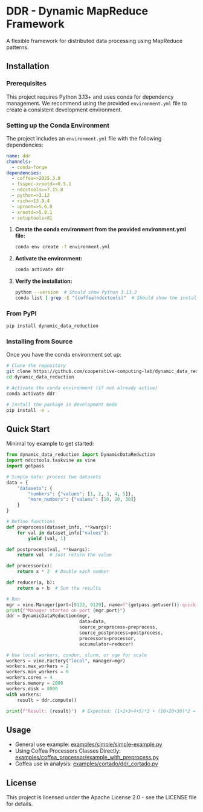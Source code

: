 # DDR - Dynamic MapReduce Framework

A flexible framework for distributed data processing using MapReduce patterns.

## Installation

### Prerequisites

This project requires Python 3.13+ and uses conda for dependency management. We recommend using the provided `environment.yml` file to create a consistent development environment.

### Setting up the Conda Environment

The project includes an `environment.yml` file with the following dependencies:

```yaml
name: ddr
channels:
  - conda-forge
dependencies:
  - coffea=>2025.3.0
  - fsspec-xrootd=>0.5.1
  - ndcctools>=7.15.8
  - python=>3.12
  - rich=>13.9.4
  - uproot=>5.6.0
  - xrootd=>5.8.1
  - setuptools<81
```

1. **Create the conda environment from the provided environment.yml file:**
   ```bash
   conda env create -f environment.yml
   ```

2. **Activate the environment:**
   ```bash
   conda activate ddr
   ```

3. **Verify the installation:**
   ```bash
   python --version  # Should show Python 3.13.2
   conda list | grep -E "(coffea|ndcctools)"  # Should show the installed packages
   ```

### From PyPI
```bash
pip install dynamic_data_reduction
```

### Installing from Source

Once you have the conda environment set up:

```bash
# Clone the repository
git clone https://github.com/cooperative-computing-lab/dynamic_data_reduction.git
cd dynamic_data_reduction

# Activate the conda environment (if not already active)
conda activate ddr

# Install the package in development mode
pip install -e .
```


## Quick Start

Minimal toy example to get started:

```python
from dynamic_data_reduction import DynamicDataReduction
import ndcctools.taskvine as vine
import getpass

# Simple data: process two datasets
data = {
    "datasets": {
        "numbers": {"values": [1, 2, 3, 4, 5]},
        "more_numbers": {"values": [10, 20, 30]}
    }
}

# Define functions
def preprocess(dataset_info, **kwargs):
    for val in dataset_info["values"]:
        yield (val, 1)

def postprocess(val, **kwargs):
    return val  # Just return the value

def processor(x):
    return x * 2  # Double each number

def reducer(a, b):
    return a + b  # Sum the results

# Run
mgr = vine.Manager(port=[9123, 9129], name=f"{getpass.getuser()}-quick-start-ddr")
print(f"Manager started on port {mgr.port}")
ddr = DynamicDataReduction(mgr,
                           data=data,
                           source_preprocess=preprocess, 
                           source_postprocess=postprocess,
                           processors=processor, 
                           accumulator=reducer)

# Use local workers, condor, slurm, or sge for scale
workers = vine.Factory("local", manager=mgr)
workers.max_workers = 2
workers.min_workers = 0
workers.cores = 4
workers.memory = 2000
workers.disk = 8000
with workers:
    result = ddr.compute()

print(f"Result: {result}")  # Expected: (1+2+3+4+5)*2 + (10+20+30)*2 = 150
```

## Usage

- General use example: [examples/simple/simple-example.py](https://github.com/cooperative-computing-lab/dynamic_data_reduction/blob/main/examples/simple/simple-example.py)
- Using Coffea Processors Classes Directly: [examples/coffea_processor/example_with_preprocess.py](https://github.com/cooperative-computing-lab/dynamic_data_reduction/blob/main/examples/coffea_processor/example_with_preprocess.py)
- Coffea use in analysis: [examples/cortado/ddr_cortado.py](https://github.com/cooperative-computing-lab/dynamic_data_reduction/blob/main/examples/cortado/ddr_cortado.py)


## License

This project is licensed under the Apache License 2.0 - see the LICENSE file for details.
